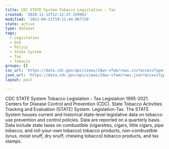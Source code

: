 ```yaml
---
title: CDC STATE System Tobacco Legislation - Tax
created: '2020-11-12T12:12:37.159961'
modified: '2021-04-21T19:11:44.967720'
state: active
type: dataset
tags:
  - Legislation
  - Osh
  - Policy
  - State System
  - Tax
  - Tobacco
groups: []
csv_url: 'https://data.cdc.gov/api/views/2dwv-vfam/rows.csv?accessType=DOWNLOAD'
json_url: 'https://data.cdc.gov/api/views/2dwv-vfam/rows.json?accessType=DOWNLOAD'
layout: post

---
```

CDC STATE System Tobacco Legislation - Tax  Legislation 
1995-2021. Centers for Disease Control and Prevention (CDC). State Tobacco Activities Tracking and Evaluation (STATE) System. Legislation-Tax. The STATE System houses current and historical state-level legislative data on tobacco use prevention and control policies. Data are reported on a quarterly basis. Data include state taxes on combustible (cigarettes, cigars, little cigars, pipe tobacco, and roll-your-own tobacco) tobacco products, non-combustible (snus, moist snuff, dry snuff, chewing tobacco) tobacco products, and tax stamps.
